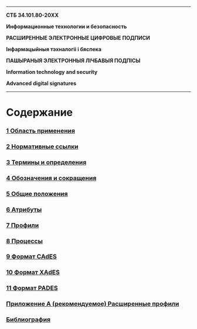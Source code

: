 -------------------------------------------------------------
**СТБ 34.101.80-20XX**

**Информационные технологии и безопасность**

**РАСШИРЕННЫЕ ЭЛЕКТРОННЫЕ ЦИФРОВЫЕ ПОДПИСИ**

**Інфармацыйныя тэхналогіі і бяспека**

**ПАШЫРАНЫЯ ЭЛЕКТРОННЫЯ ЛІЧБАВЫЯ ПОДПІСЫ**

**Information technology and security**

**Advanced digital signatures**

-------------------------------------------------------------

# <a name="Con"></a> Содержание

### [1 Область применения](01Logo.md)
### [2 Нормативные ссылки](02Refs.md)
### [3 Термины и определения](03Terms.md)
### [4 Обозначения и сокращения](04Defs.md)
### [5 Общие положения](05Common.md)
### [6 Атрибуты](06Attrs.md)
### [7 Профили](07Profiles.md)
### [8 Процессы](08Processes.md)
### [9 Формат CAdES](09CADES.md)
### [10 Формат XAdES](10XADES.md)
### [11 Формат PADES](11PADES.md)
### [Приложение А (рекомендуемое) Расширенные профили](91ProfileEx.md)
### [Библиография](99Biblio.md)

